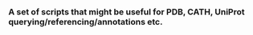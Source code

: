 ### A set of scripts that might be useful for PDB, CATH, UniProt querying/referencing/annotations etc.
